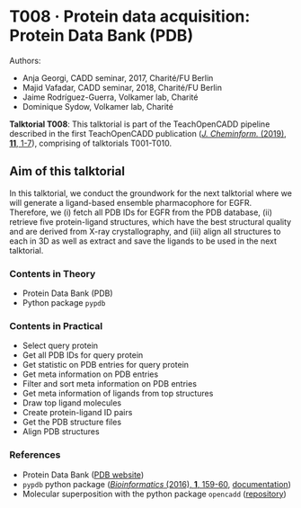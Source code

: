 # T008 · Protein data acquisition: Protein Data Bank (PDB) 

Authors:

- Anja Georgi, CADD seminar, 2017, Charité/FU Berlin
- Majid Vafadar, CADD seminar, 2018, Charité/FU Berlin
- Jaime Rodríguez-Guerra, Volkamer lab, Charité
- Dominique Sydow, Volkamer lab, Charité


__Talktorial T008__: This talktorial is part of the TeachOpenCADD pipeline described in the first TeachOpenCADD publication ([_J. Cheminform._ (2019), **11**, 1-7](https://jcheminf.biomedcentral.com/articles/10.1186/s13321-019-0351-x)), comprising of talktorials T001-T010.


## Aim of this talktorial

In this talktorial, we conduct the groundwork for the next talktorial where we will generate a ligand-based ensemble pharmacophore for EGFR. Therefore, we 
(i) fetch all PDB IDs for EGFR from the PDB database, 
(ii) retrieve five protein-ligand structures, which have the best structural quality and are derived from X-ray crystallography, and 
(iii) align all structures to each in 3D as well as extract and save the ligands to be used in the next talktorial.


### Contents in Theory

* Protein Data Bank (PDB)
* Python package `pypdb`


### Contents in Practical

* Select query protein
* Get all PDB IDs for query protein
* Get statistic on PDB entries for query protein
* Get meta information on PDB entries
* Filter and sort meta information on PDB entries
* Get meta information of ligands from top structures
* Draw top ligand molecules
* Create protein-ligand ID pairs
* Get the PDB structure files
* Align PDB structures


### References

* Protein Data Bank 
([PDB website](http://www.rcsb.org/))
* `pypdb` python package 
([_Bioinformatics_ (2016), **1**, 159-60](https://academic.oup.com/bioinformatics/article-lookup/doi/10.1093/bioinformatics/btv543), [documentation](http://www.wgilpin.com/pypdb_docs/html/))
* Molecular superposition with the python package `opencadd` ([repository](https://github.com/volkamerlab/opencadd))
